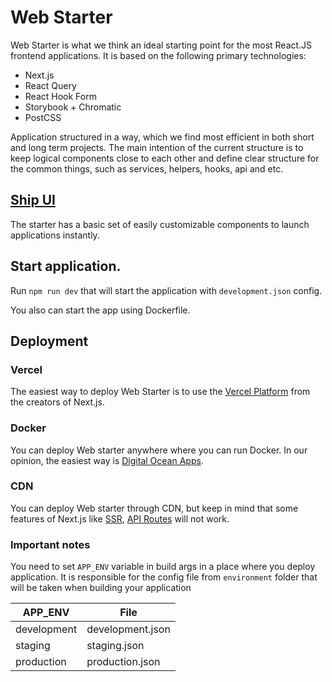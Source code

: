 # Web Starter

Web Starter is what we think an ideal starting point for the most React.JS frontend applications. It is based on the following primary technologies:
 
- Next.js
- React Query
- React Hook Form
- Storybook + Chromatic
- PostCSS

Application structured in a way, which we find most efficient in both short and long term projects. The main intention of the current structure is to keep logical components close to each other and define clear structure for the common things, such as services, helpers, hooks, api and etc.

## [Ship UI](https://main--6218912d1e3421003a8ed707.chromatic.com)

The starter has a basic set of easily customizable components to launch applications instantly.

## Start application.

Run ```npm run dev``` that will start the application with ```development.json``` config.

You also can start the app using Dockerfile.

## Deployment

### Vercel

The easiest way to deploy Web Starter is to use the [Vercel Platform](https://vercel.com/) from the creators of Next.js.

### Docker

You can deploy Web starter anywhere where you can run Docker. In our opinion, the easiest way is [Digital Ocean Apps](https://www.digitalocean.com/products/app-platform).

### CDN

You can deploy Web starter through CDN, but keep in mind that some features of Next.js like [SSR](https://nextjs.org/docs/basic-features/pages#server-side-rendering), [API Routes](https://nextjs.org/docs/api-routes/introduction) will not work.

### Important notes

You need to set ```APP_ENV``` variable in build args in a place where you deploy application. It is responsible for the config file from ```environment``` folder that will be taken when building your application


| APP_ENV       | File          |
| ------------- | ------------- |
| development   | development.json  |
| staging       | staging.json  |
| production    | production.json  |
